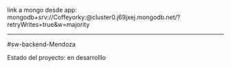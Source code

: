 link a mongo desde app:
mongodb+srv://Coffeyorky:<password>@cluster0.j69jxej.mongodb.net/?retryWrites=true&w=majority
***
#sw-backend-Mendoza

Estado del proyecto: en desarrolllo

